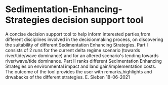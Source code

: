 # Sedimentation-Enhancing-Strategies decision support tool
A concise decision support tool to help inform interested parties,from different disciplines involved in the decisionmaking process, on discovering the suitability of different Sedimentation Enhancing Strategies. Part I consists of 2 runs for the current delta regime scenario (towards river/tide/wave dominance) and for an altered scenario's tending towards river/wave/tide dominance. Part II ranks different Sedimentation Enhancing Strategies on environmental impact and land gain/implementation costs. The outcome of the tool provides the user with remarks,highlights and drwabacks of the different strategies.
E. Sieben 18-06-2021
